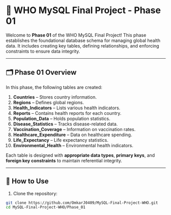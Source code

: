 
# 🏥 WHO MySQL Final Project - Phase 01

Welcome to **Phase 01** of the WHO MySQL Final Project! This phase establishes the foundational database schema for managing global health data. It includes creating key tables, defining relationships, and enforcing constraints to ensure data integrity.

---

## 🗂️ Phase 01 Overview

In this phase, the following tables are created:

1. **Countries** – Stores country information.
2. **Regions** – Defines global regions.
3. **Health_Indicators** – Lists various health indicators.
4. **Reports** – Contains health reports for each country.
5. **Population_Data** – Holds population statistics.
6. **Disease_Statistics** – Tracks disease-related data.
7. **Vaccination_Coverage** – Information on vaccination rates.
8. **Healthcare_Expenditure** – Data on healthcare spending.
9. **Life_Expectancy** – Life expectancy statistics.
10. **Environmental_Health** – Environmental health indicators.

Each table is designed with **appropriate data types**, **primary keys**, and **foreign key constraints** to maintain referential integrity.

---

## 🚀 How to Use

1. Clone the repository:

```bash
git clone https://github.com/OmkarJ0409/MySQL-Final-Project-WHO.git
cd MySQL-Final-Project-WHO/Phase_01
